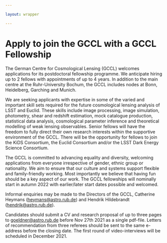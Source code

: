 ```yaml
---

layout: wrapper

---
```



# Apply to join the GCCL with a GCCL Fellowship

The German Centre for Cosmological Lensing (GCCL) welcomes applications for its postdoctoral fellowship programme.  We anticipate hiring up to 2 fellows with appointments of up to 4 years.  In addition to the main centre at the Ruhr-University Bochum, the GCCL includes nodes at Bonn, Heidelberg, Garching and Munich.

We are seeking applicants with expertise in some of the varied and important skill sets required for the future cosmological lensing analysis of LSST and Euclid.  These skills include image processing, image simulation, photometry, shear and redshift estimation, mock catalogue production, statistical data analysis, cosmological parameter inference and theoretical modelling of weak lensing observables.     Senior fellows will have the freedom to fully direct their own research interests within the supportive environment of the GCCL.   There will be the opportunity for fellows to join the KiDS Consortium, the Euclid Consortium and/or the LSST Dark Energy Science Consortium.   

The GCCL is committed to advancing equality and diversity, welcoming applications from everyone irrespective of gender, ethnic group or nationality.  We aim to ensure that our culture and systems support flexible and family-friendly working.  Most importantly we believe that having fun should be a key aspect of our work.    The GCCL fellowships will nominally start in autumn 2022 with earlier/later start dates possible and welcomed.  

Informal enquiries may be made to the Directors of the GCCL, Catherine Heymans (heymans@astro.rub.de) and Hendrik Hildebrandt (hendrik@astro.rub.de).

Candidates should submit a CV and research proposal of up to three pages to goeldner@astro.rub.de before Nov 27th 2021 as a single pdf-file.  Letters of recommendation from three referees should be sent to the same e-address before the closing date. The first round of video-interviews will be scheduled in December 2021.
